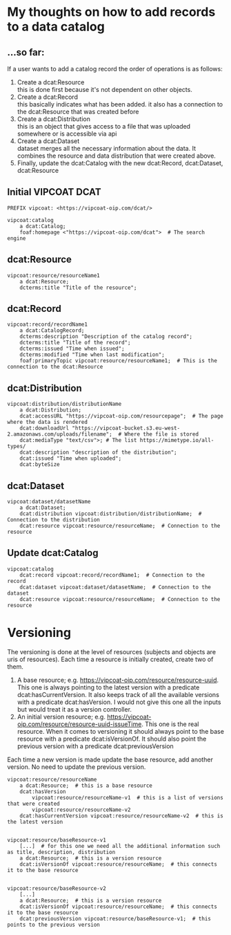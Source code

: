 # My thoughts on how to add records to a data catalog

## ...so far:

If a user wants to add a catalog record the order of operations is as follows:

1. Create a dcat:Resource\
   this is done first because it's not dependent on other objects.
2. Create a dcat:Record\
   this basically indicates what has been added. it also has a connection to the dcat:Resource that was created before
3. Create a dcat:Distribution\
   this is an object that gives access to a file that was uploaded somewhere or is accessible via api
4. Create a dcat:Dataset\
   dataset merges all the necessary information about the data. It combines the resource and data distribution that were created above.
5. Finally, update the dcat:Catalog with the new dcat:Record, dcat:Dataset, dcat:Resource

## Initial VIPCOAT DCAT

```
PREFIX vipcoat: <https://vipcoat-oip.com/dcat/>

vipcoat:catalog 
    a dcat:Catalog;
    foaf:homepage <"https://vipcoat-oip.com/dcat">  # The search engine
```

## dcat:Resource
```
vipcoat:resource/resourceName1
    a dcat:Resource;
    dcterms:title "Title of the resource";
```
## dcat:Record
```
vipcoat:record/recordName1
    a dcat:CatalogRecord;
    dcterms:description "Description of the catalog record";
    dcterms:title "Title of the record";
    dcterms:issued "Time when issued";
    dcterms:modified "Time when last modification";
    foaf:primaryTopic vipcoat:resource/resourceName1;  # This is the connection to the dcat:Resource
```
## dcat:Distribution
```
vipcoat:distribution/distributionName
    a dcat:Distribution;
    dcat:accessURL "https://vipcoat-oip.com/resourcepage";  # The page where the data is rendered
    dcat:downloadUrl "https://vipcoat-bucket.s3.eu-west-2.amazonaws.com/uploads/filename";  # Where the file is stored
    dcat:mediaType "text/csv">; # The list https://mimetype.io/all-types/
    dcat:description "description of the distribution";
    dcat:issued "Time when uploaded";
    dcat:byteSize 
```

## dcat:Dataset
```
vipcoat:dataset/datasetName
    a dcat:Dataset;
    dcat:distribution vipcoat:distribution/distributionName;  # Connection to the distribution
    dcat:resource vipcoat:resource/resourceName;  # Connection to the resource
```

## Update dcat:Catalog
```
vipcoat:catalog
    dcat:record vipcoat:record/recordName1;  # Connection to the record
    dcat:dataset vipcoat:dataset/datasetName;  # Connection to the dataset
    dcat:resource vipcoat:resource/resourceName;  # Connection to the resource

```


# Versioning

The versioning is done at the level of resources (subjects and objects are uris of resources). Each time a resource is initially created, create two of them.
1. A base resource; e.g. https://vipcoat-oip.com/resource/resource-uuid. This one is always pointing to the latest version with a predicate dcat:hasCurrentVersion. It also keeps track of all the available versions with a predicate dcat:hasVersion. I would not give this one all the inputs but would treat it as a version controller.
2. An initial version resource; e.g. https://vipcoat-oip.com/resource/resource-uuid-issueTime. This one is the real resource. When it comes to versioning it should always point to the base resource with a predicate dcat:isVersionOf. It should also point the previous version with a predicate dcat:previousVersion

Each time a new version is made update the base resource, add another version. No need to update the previous version.


```
vipcoat:resource/resourceName
    a dcat:Resource;  # this is a base resource
    dcat:hasVersion
        vipcoat:resource/resourceName-v1  # this is a list of versions that were created
        vipcoat:resource/resourceName-v2
    dcat:hasCurrentVersion vipcoat:resource/resourceName-v2  # this is the latest version


vipcoat:resource/baseResource-v1
    [...]  # for this one we need all the additional information such as title, description, distribution
    a dcat:Resource;  # this is a version resource
    dcat:isVersionOf vipcoat:resource/resourceName;  # this connects it to the base resource


vipcoat:resource/baseResource-v2
    [...]
    a dcat:Resource;  # this is a version resource
    dcat:isVersionOf vipcoat:resource/resourceName;  # this connects it to the base resource
    dcat:previousVersion vipcoat:resource/baseResource-v1;  # this points to the previous version
```
